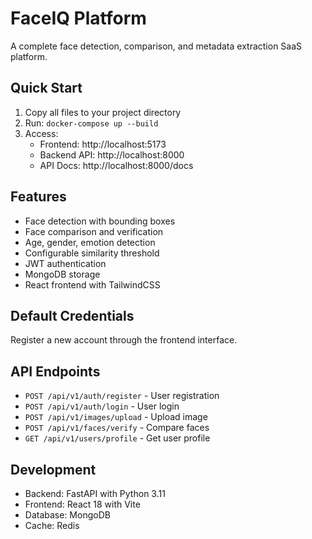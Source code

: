 # FaceIQ Platform

A complete face detection, comparison, and metadata extraction SaaS platform.

## Quick Start

1. Copy all files to your project directory
2. Run: `docker-compose up --build`
3. Access:
   - Frontend: http://localhost:5173
   - Backend API: http://localhost:8000
   - API Docs: http://localhost:8000/docs

## Features

- Face detection with bounding boxes
- Face comparison and verification
- Age, gender, emotion detection
- Configurable similarity threshold
- JWT authentication
- MongoDB storage
- React frontend with TailwindCSS

## Default Credentials

Register a new account through the frontend interface.

## API Endpoints

- `POST /api/v1/auth/register` - User registration
- `POST /api/v1/auth/login` - User login
- `POST /api/v1/images/upload` - Upload image
- `POST /api/v1/faces/verify` - Compare faces
- `GET /api/v1/users/profile` - Get user profile

## Development

- Backend: FastAPI with Python 3.11
- Frontend: React 18 with Vite
- Database: MongoDB
- Cache: Redis